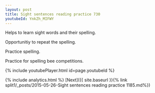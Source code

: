 ```yaml
---
layout: post
title: Sight sentences reading practice 730
youtubeId: YnkZh_MIFWY
---
```

 
 
Helps to learn sight words and their spelling.

Opportunitiy to repeat the spelling. 

Practice spelling. 
 
Practice for spelling bee competitions. 
 
{% include youtubePlayer.html id=page.youtubeId %}
 
 
{% include analytics.html %} 
[Next]({{ site.baseurl }}{% link  split1/_posts/2015-05-26-Sight sentences reading practice 1185.md%})
 
